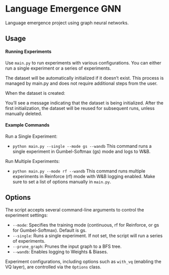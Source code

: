 # Language Emergence GNN
Language emergence project using graph neural networks.

## Usage
#### Running Experiments
Use `main.py` to run experiments with various configurations. You can either run a single experiment or a series of experiments.

The dataset will be automatically initialized if it doesn’t exist. This process is managed by main.py and does not require additional steps from the user.

When the dataset is created:

You’ll see a message indicating that the dataset is being initialized.
After the first initialization, the dataset will be reused for subsequent runs, unless manually deleted.

#### Example Commands
Run a Single Experiment:

- `python main.py --single --mode gs --wandb`
This command runs a single experiment in Gumbel-Softmax (gs) mode and logs to W&B.

Run Multiple Experiments:

- `python main.py --mode rf --wandb`
This command runs multiple experiments in Reinforce (rf) mode with W&B logging enabled.
Make sure to set a list of options manually in `main.py`.

## Options
The script accepts several command-line arguments to control the experiment settings:

- `--mode`: Specifies the training mode (continuous, rf for Reinforce, or gs for Gumbel-Softmax). Default is gs.
- `--single`: Runs a single experiment. If not set, the script will run a series of experiments.
- `--prune_graph`: Prunes the input graph to a BFS tree.
- `--wandb`: Enables logging to Weights & Biases.

Experiment configurations, including options such as `with_vq` (enabling the VQ layer), are controlled via the `Options` class.